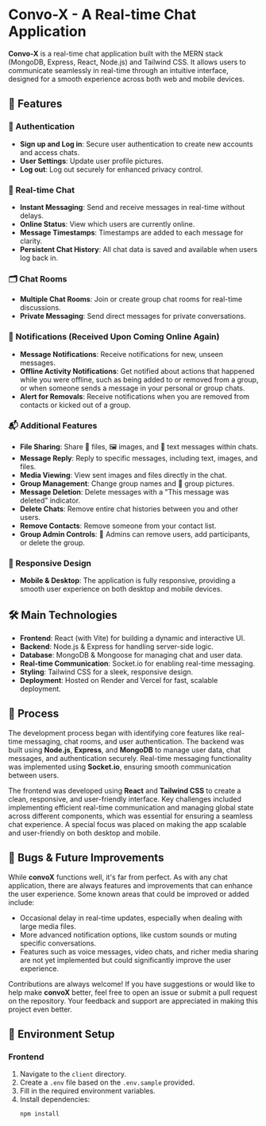 # Convo-X - A Real-time Chat Application

**Convo-X** is a real-time chat application built with the MERN stack (MongoDB, Express, React, Node.js) and Tailwind CSS. It allows users to communicate seamlessly in real-time through an intuitive interface, designed for a smooth experience across both web and mobile devices.

## 🚀 Features

### 🔑 Authentication
- **Sign up and Log in**: Secure user authentication to create new accounts and access chats.
- **User Settings**: Update user profile pictures.
- **Log out**: Log out securely for enhanced privacy control.

### 💬 Real-time Chat
- **Instant Messaging**: Send and receive messages in real-time without delays.
- **Online Status**: View which users are currently online.
- **Message Timestamps**: Timestamps are added to each message for clarity.
- **Persistent Chat History**: All chat data is saved and available when users log back in.

### 🗂 Chat Rooms
- **Multiple Chat Rooms**: Join or create group chat rooms for real-time discussions.
- **Private Messaging**: Send direct messages for private conversations.

### 🔔 Notifications (Received Upon Coming Online Again)
- **Message Notifications**: Receive notifications for new, unseen messages.
- **Offline Activity Notifications**: Get notified about actions that happened while you were offline, such as being added to or removed from a group, or when someone sends a message in your personal or group chats.
- **Alert for Removals**: Receive notifications when you are removed from contacts or kicked out of a group.

### 📬 Additional Features
- **File Sharing**: Share 📁 files, 🖼 images, and 📝 text messages within chats.
- **Message Reply**: Reply to specific messages, including text, images, and files.
- **Media Viewing**: View sent images and files directly in the chat.
- **Group Management**: Change group names and 📸 group pictures.
- **Message Deletion**: Delete messages with a "This message was deleted" indicator.
- **Delete Chats**: Remove entire chat histories between you and other users.
- **Remove Contacts**: Remove someone from your contact list.
- **Group Admin Controls**: 👑 Admins can remove users, add participants, or delete the group.

### 🎨 Responsive Design
- **Mobile & Desktop**: The application is fully responsive, providing a smooth user experience on both desktop and mobile devices.

## 🛠️ Main Technologies

- **Frontend**: React (with Vite) for building a dynamic and interactive UI.
- **Backend**: Node.js & Express for handling server-side logic.
- **Database**: MongoDB & Mongoose for managing chat and user data.
- **Real-time Communication**: Socket.io for enabling real-time messaging.
- **Styling**: Tailwind CSS for a sleek, responsive design.
- **Deployment**: Hosted on Render and Vercel for fast, scalable deployment.

## 📝 Process

The development process began with identifying core features like real-time messaging, chat rooms, and user authentication. The backend was built using **Node.js**, **Express**, and **MongoDB** to manage user data, chat messages, and authentication securely. Real-time messaging functionality was implemented using **Socket.io**, ensuring smooth communication between users.

The frontend was developed using **React** and **Tailwind CSS** to create a clean, responsive, and user-friendly interface. Key challenges included implementing efficient real-time communication and managing global state across different components, which was essential for ensuring a seamless chat experience. A special focus was placed on making the app scalable and user-friendly on both desktop and mobile.

## 🐛 Bugs & Future Improvements
While **convoX** functions well, it's far from perfect. As with any chat application, there are always features and improvements that can enhance the user experience. Some known areas that could be improved or added include:

- Occasional delay in real-time updates, especially when dealing with large media files.
- More advanced notification options, like custom sounds or muting specific conversations.
- Features such as voice messages, video chats, and richer media sharing are not yet implemented but could significantly improve the user experience.

Contributions are always welcome! If you have suggestions or would like to help make **convoX** better, feel free to open an issue or submit a pull request on the repository. Your feedback and support are appreciated in making this project even better. 

## 📁 Environment Setup

### Frontend
1. Navigate to the `client` directory.
2. Create a `.env` file based on the `.env.sample` provided.
3. Fill in the required environment variables.
4. Install dependencies:
   ```bash
   npm install
